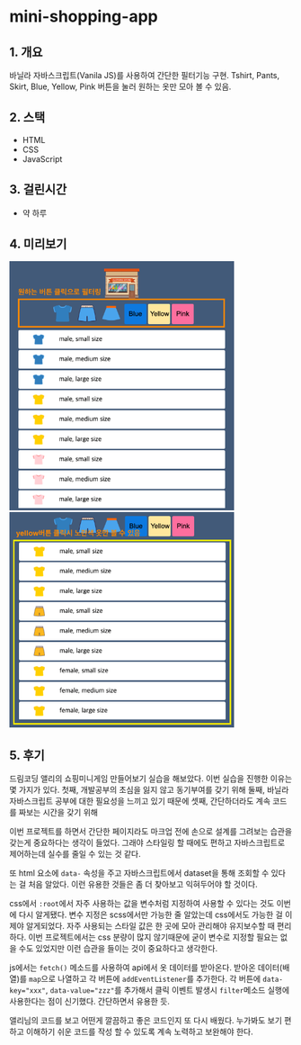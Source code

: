 # mini-shopping-app

## 1. 개요
바닐라 자바스크립트(Vanila JS)를 사용하여 간단한 필터기능 구현.
Tshirt, Pants, Skirt, Blue, Yellow, Pink 버튼을 눌러 원하는 옷만 모아 볼 수 있음.

## 2. 스택
- HTML
- CSS
- JavaScript

## 3. 걸린시간
- 약 하루

## 4. 미리보기

<img src="src/imgs/screenshot1.png" alt="" width="400" /> <img src="src/imgs/screenshot2.png" alt="" width="400" />

## 5. 후기
드림코딩 앨리의 쇼핑미니게임 만들어보기 실습을 해보았다.
이번 실습을 진행한 이유는 몇 가지가 있다.
첫째, 개발공부의 초심을 잃지 않고 동기부여를 갖기 위해
둘째, 바닐라 자바스크립트 공부에 대한 필요성을 느끼고 있기 때문에
셋째, 간단하더라도 계속 코드를 짜보는 시간을 갖기 위해

이번 프로젝트를 하면서 간단한 페이지라도 마크업 전에 손으로 설계를 그려보는 습관을 갖는게
중요하다는 생각이 들었다. 그래야 스타일링 할 때에도 편하고 자바스크립트로 제어하는데 실수를 
줄일 수 있는 것 같다.

또 html 요소에 `data-` 속성을 주고 자바스크립트에서 dataset을 통해 조회할 수 있다는 걸 
처음 알았다. 이런 유용한 것들은 좀 더 찾아보고 익혀두어야 할 것이다.

css에서 `:root`에서 자주 사용하는 값을 변수처럼 지정하여 사용할 수 있다는 것도 이번에 다시 알게됐다.
변수 지정은 scss에서만 가능한 줄 알았는데 css에서도 가능한 걸 이제야 알게되었다. 자주 사용되는 스타일 값은
한 곳에 모아 관리해야 유지보수할 때 편리하다. 이번 프로젝트에서는 css 분량이 많지 않기때문에 굳이 변수로 지정할
필요는 없을 수도 있었지만 이런 습관을 들이는 것이 중요하다고 생각한다.

js에서는 `fetch()` 메소드를 사용하여 api에서 옷 데이터를 받아온다. 받아온 데이터(배열)를 `map`으로 나열하고 
각 버튼에 `addEventListener`를 추가한다. 각 버튼에 `data-key="xxx"`, `data-value="zzz"`를 추가해서
클릭 이벤트 발생시 `filter`메소드 실행에 사용한다는 점이 신기했다. 간단하면서 유용한 듯.

앨리님의 코드를 보고 어떤게 깔끔하고 좋은 코드인지 또 다시 배웠다. 누가봐도 보기 편하고 이해하기 쉬운 코드를 작성 할 수 있도록
계속 노력하고 보완해야 한다.
